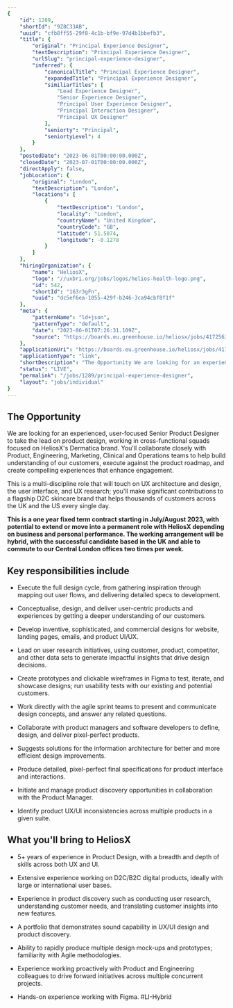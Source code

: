 ```yaml
---
{
	"id": 1289,
	"shortId": "9Z8C33AB",
	"uuid": "cfb8ff55-29f8-4c1b-bf9e-97d4b1bbefb3",
	"title": {
		"original": "Principal Experience Designer",
		"textDescription": "Principal Experience Designer",
		"urlSlug": "principal-experience-designer",
		"inferred": {
			"canonicalTitle": "Principal Experience Designer",
			"expandedTitle": "Principal Experience Designer",
			"similiarTitles": [
				"Lead Experience Designer",
				"Senior Experience Designer",
				"Principal User Experience Designer",
				"Principal Interaction Designer",
				"Principal UX Designer"
			],
			"seniorty": "Principal",
			"seniortyLevel": 4
		}
	},
	"postedDate": "2023-06-01T00:00:00.000Z",
	"closedDate": "2023-07-01T00:00:00.000Z",
	"directApply": false,
	"jobLocation": {
		"original": "London",
		"textDescription": "London",
		"locations": [
			{
				"textDescription": "London",
				"locality": "London",
				"countryName": "United Kingdom",
				"countryCode": "GB",
				"latitude": 51.5074,
				"longitude": -0.1278
			}
		]
	},
	"hiringOrganization": {
		"name": "HeliosX",
		"logo": "//uxbri.org/jobs/logos/helios-health-logo.png",
		"id": 542,
		"shortId": "163r3gFn",
		"uuid": "dc5ef6ea-1055-429f-b246-3ca94cbf8f1f"
	},
	"meta": {
		"patternName": "ld+json",
		"patternType": "default",
		"date": "2023-06-01T07:26:31.109Z",
		"source": "https://boards.eu.greenhouse.io/heliosx/jobs/4172563101?gh_jid=4172563101&gh_src=1e95da62teu#app"
	},
	"applicationUri": "https://boards.eu.greenhouse.io/heliosx/jobs/4172563101?gh_jid=4172563101#app",
	"applicationType": "link",
	"shortDescription": "The Opportunity We are looking for an experienced, user-focused- Senior Product Designer to take the lead on product design, working in cross-functional- squads focused on HeliosX's' Dermatica brand.",
	"status": "LIVE",
	"permalink": "/jobs/1289/principal-experience-designer",
	"layout": "jobs/individual"
}
---
```

<h2>The Opportunity</h2><p>We are looking for an experienced, user-focused Senior Product Designer to take the lead on product design, working in cross-functional squads focused on HeliosX's Dermatica brand. You'll collaborate closely with Product, Engineering, Marketing, Clinical and Operations teams to help build understanding of our customers, execute against the product roadmap, and create compelling experiences that enhance engagement.</p><p>This is a multi-discipline role that will touch on UX architecture and design, the user interface, and UX research; you'll make significant contributions to a flagship D2C skincare brand that helps thousands of customers across the UK and the US every single day.</p><p><strong>This is a one year fixed term contract starting in July/August 2023, with potential to extend or move into a permanent role with HeliosX depending on business and personal performance. The working arrangement will be hybrid, with the successful candidate based in the UK and able to commute to our Central London offices two times per week.</strong></p><h2>Key responsibilities include</h2><ul><li><p>Execute the full design cycle, from gathering inspiration through mapping out user flows, and delivering detailed specs to development.</p></li><li><p>Conceptualise, design, and deliver user-centric products and experiences by getting a deeper understanding of our customers.</p></li><li><p>Develop inventive, sophisticated, and commercial designs for website, landing pages, emails, and product UI/UX.</p></li><li><p>Lead on user research initiatives, using customer, product, competitor, and other data sets to generate impactful insights that drive design decisions.</p></li><li><p>Create prototypes and clickable wireframes in Figma to test, iterate, and showcase designs; run usability tests with our existing and potential customers.</p></li><li><p>Work directly with the agile sprint teams to present and communicate design concepts, and answer any related questions.</p></li><li><p>Collaborate with product managers and software developers to define, design, and deliver pixel-perfect products.</p></li><li><p>Suggests solutions for the information architecture for better and more efficient design improvements.</p></li><li><p>Produce detailed, pixel-perfect final specifications for product interface and interactions.</p></li><li><p>Initiate and manage product discovery opportunities in collaboration with the Product Manager.</p></li><li><p>Identify product UX/UI inconsistencies across multiple products in a given suite.</p></li></ul><h2>What you'll bring to HeliosX</h2><ul><li><p>5+ years of experience in Product Design, with a breadth and depth of skills across both UX and UI.</p></li><li><p>Extensive experience working on D2C/B2C digital products, ideally with large or international user bases.</p></li><li><p>Experience in product discovery such as conducting user research, understanding customer needs, and translating customer insights into new features.</p></li><li><p>A portfolio that demonstrates sound capability in UX/UI design and product discovery.</p></li><li><p>Ability to rapidly produce multiple design mock-ups and prototypes; familiarity with Agile methodologies.</p></li><li><p>Experience working proactively with Product and Engineering colleagues to drive forward initiatives across multiple concurrent projects.</p></li><li><p>Hands-on experience working with Figma. #LI-Hybrid</p></li></ul>
